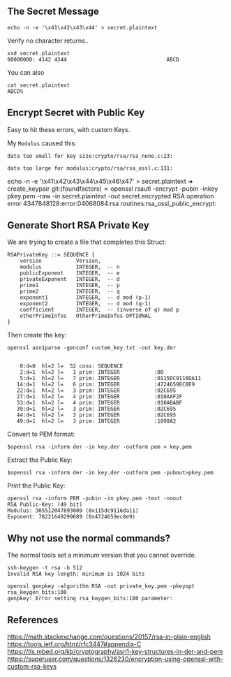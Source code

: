 ## The Secret Message
```
echo -n -e '\x41\x42\x43\x44' > secret.plaintext
```
Verify no character returns..
```
xxd secret.plaintext
00000000: 4142 4344                                ABCD
```
You can also
```
cat secret.plaintext 
ABCD%
```

## Encrypt Secret with Public Key
Easy to hit these errors, with custom Keys.

My `Modulus` caused this:
```
data too small for key size:crypto/rsa/rsa_none.c:23:

data too large for modulus:crypto/rsa/rsa_ossl.c:131:
```

echo -n -e '\x41\x42\x43\x44\x45\x46\x47' > secret.plaintext
➜  create_keypair git:(foundfactors) ✗ openssl rsautl -encrypt -pubin -inkey pkey.pem -raw -in secret.plaintext -out secret.encrypted
RSA operation error
4347848128:error:04068084:rsa routines:rsa_ossl_public_encrypt:





## Generate Short RSA Private Key
We are trying to create a file that completes this Struct:

```
RSAPrivateKey ::= SEQUENCE {
    version           Version,
    modulus           INTEGER,  -- n
    publicExponent    INTEGER,  -- e
    privateExponent   INTEGER,  -- d
    prime1            INTEGER,  -- p
    prime2            INTEGER,  -- q
    exponent1         INTEGER,  -- d mod (p-1)
    exponent2         INTEGER,  -- d mod (q-1)
    coefficient       INTEGER,  -- (inverse of q) mod p
    otherPrimeInfos   OtherPrimeInfos OPTIONAL
}
```
Then create the key:
```
openssl asn1parse -genconf custom_key.txt -out key.der 


    0:d=0  hl=2 l=  52 cons: SEQUENCE          
    2:d=1  hl=2 l=   1 prim: INTEGER           :00
    5:d=1  hl=2 l=   7 prim: INTEGER           :0115DC9116DA11
   14:d=1  hl=2 l=   6 prim: INTEGER           :4724659EC8E9
   22:d=1  hl=2 l=   3 prim: INTEGER           :02C695
   27:d=1  hl=2 l=   4 prim: INTEGER           :010AAF2F
   33:d=1  hl=2 l=   4 prim: INTEGER           :010ABABF
   39:d=1  hl=2 l=   3 prim: INTEGER           :02C695
   44:d=1  hl=2 l=   3 prim: INTEGER           :02C695
   49:d=1  hl=2 l=   3 prim: INTEGER           :1898A2

```
Convert to PEM format:
```
$openssl rsa -inform der -in key.der -outform pem > key.pem
```
Extract the Public Key:
```
$openssl rsa -inform der -in key.der -outform pem -pubout>pkey.pem
```
Print the Public Key:
```
openssl rsa -inform PEM -pubin -in pkey.pem -text -noout 
RSA Public-Key: (49 bit)
Modulus: 305512047893009 (0x115dc9116da11)
Exponent: 78221649299689 (0x4724659ec8e9)
```


## Why not use the normal commands?
The normal tools set a minimum version that you cannot override.
```
ssh-keygen -t rsa -b 512 
Invalid RSA key length: minimum is 1024 bits

openssl genpkey -algorithm RSA -out private_key.pem -pkeyopt rsa_keygen_bits:100
genpkey: Error setting rsa_keygen_bits:100 parameter:
```






## References
https://math.stackexchange.com/questions/20157/rsa-in-plain-english
https://tools.ietf.org/html/rfc3447#appendix-C                   
https://tls.mbed.org/kb/cryptography/asn1-key-structures-in-der-and-pem
https://superuser.com/questions/1326230/encryption-using-openssl-with-custom-rsa-keys

